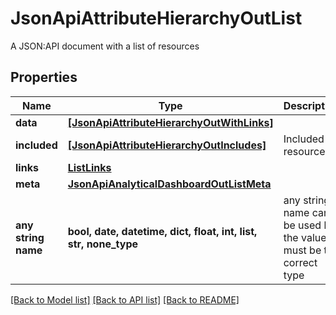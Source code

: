 # JsonApiAttributeHierarchyOutList

A JSON:API document with a list of resources

## Properties
Name | Type | Description | Notes
------------ | ------------- | ------------- | -------------
**data** | [**[JsonApiAttributeHierarchyOutWithLinks]**](JsonApiAttributeHierarchyOutWithLinks.md) |  | 
**included** | [**[JsonApiAttributeHierarchyOutIncludes]**](JsonApiAttributeHierarchyOutIncludes.md) | Included resources | [optional] 
**links** | [**ListLinks**](ListLinks.md) |  | [optional] 
**meta** | [**JsonApiAnalyticalDashboardOutListMeta**](JsonApiAnalyticalDashboardOutListMeta.md) |  | [optional] 
**any string name** | **bool, date, datetime, dict, float, int, list, str, none_type** | any string name can be used but the value must be the correct type | [optional]

[[Back to Model list]](../README.md#documentation-for-models) [[Back to API list]](../README.md#documentation-for-api-endpoints) [[Back to README]](../README.md)


